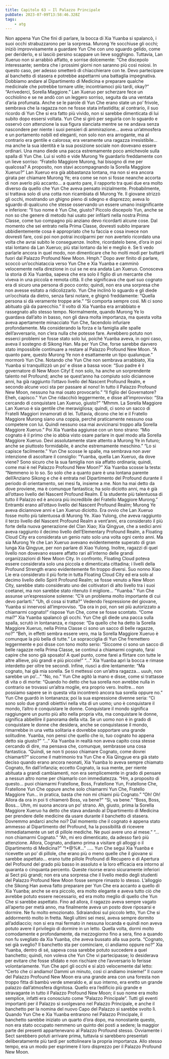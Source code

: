 ```yaml
---
title: Capitolo 63 – Il Palazzo Principale
pubDate: 2023-07-09T13:58:46.328Z
tags:
    - atg
---
```


Non appena Yun Che finì di parlare, la bocca di Xia Yuanba si spalancò, i suoi occhi strabuzzarono per la sorpresa. Murong Ye socchiuse gli occhi; iniziò improvvisamente a guardare Yun Che con uno sguardo gelido, come per deriderlo, e si lasciò persino scappare un lieve sogghigno.
Tuttavia, Lan Xueruo non si arrabbiò affatto, e sorrise dolcemente: “Che discepolo interessante; sembra che i prossimi giorni non saranno più così noiosi. In questo caso, per adesso smetterò di chiacchierare con te. Devo partecipare al banchetto di stasera e potrebbe aspettarmi una battaglia impegnativa.
Dobbiamo andare al Dipartimento di Medicina e preparare qualche medicinale che potrebbe tornare utile; incontriamoci più tardi, okay?”
“Arrivederci, Sorella Maggiore.”
Lan Xueruo per scherzare fece un occhiolino e se ne andò con un leggero sorriso, seguita da una ventata d’aria profumata. Anche se le parole di Yun Che erano state un po’ frivole, sembrava che la ragazza non ne fosse stata infastidita; al contrario, il suo ricordo di Yun Che si era fatto più vivido, non si sarebbe dimenticata di lui subito dopo essersi voltata.
Yun Che si girò per seguirla con lo sguardo e osservò con attenzione la sua figura slanciata mentre se ne andava senza nascondere per niente i suoi pensieri di ammirazione… aveva un’atmosfera e un portamento nobili ed eleganti, non solo non era arrogante, ma al contrario era gentile e calorosa; era veramente una ragazza irresistibile… ma anche la sua identità e la sua posizione sociale non dovevano essere ordinari.
Una mano diede una pacca estremamente poco amichevole sulla spalla di Yun Che. Lui si voltò e vide Murong Ye guardarlo freddamente con un lieve sorriso: “Fratello Maggiore Murong, hai bisogno di me per qualcosa? A proposito, non stavi accompagnando la Sorella Maggiore Xueruo?”
Lan Xueruo era già abbastanza lontana, ma non si era ancora girata per chiamare Murong Ye; era come se non si fosse neanche accorta di non averlo più accanto… a quanto pare, il rapporto tra quei due era molto diverso da quello che Yun Che aveva pensato inizialmente. Probabilmente, si trattava solo di una cotta non ricambiata di Murong Ye.
Il giovane strizzò gli occhi, mostrando un ghigno pieno di sdegno e disprezzo; aveva lo sguardo di qualcuno che stesse osservando un essere umano insignificante e inferiore: “Il tuo nome è Yun Che, giusto? Piccolo discepolo Yun, anche se non so che genere di metodo hai usato per infilarti nella nostra Prima Classe, come tuo compagno più anziano devo ricordarti alcune cose. Dal momento che sei entrato nella Prima Classe, dovresti subito imparare ubbidientemente cosa è appropriato che tu faccia e cosa invece non dovresti fare, così poi non potrai incolparmi per non avertelo ricordato una volta che avrai subito le conseguenze. Inoltre, ricordatelo bene, d’ora in poi stai lontano da Lan Xueruo; più stai lontano da lei e meglio è. Se ti vedo parlarle ancora in quel modo, non dimenticare che ho molti modi per buttarti fuori dal Palazzo Profound New Moon. Hmph.”
Dopo aver finito di parlare, scoccò un’occhiataccia verso Yun Che e Xia Yuanba e camminò velocemente nella direzione in cui se ne era andata Lan Xueruo. Conosceva la storia di Xia Yuanba, sapeva che era solo il figlio di un mercante che viveva in una piccola e remota città. Il che significava che quel suo cognato era di sicuro una persona di poco conto; quindi, non era una sorpresa che non avesse esitato a ridicolizzarlo.
Yun Che inclinò lo sguardo e gli diede un’occhiata da dietro, senza farsi notare, e ghignò freddamente: “Quella persona si dà veramente troppe arie.”
“Si comporta sempre così. Mi ci sono abituato già da parecchio.” Il volto di Xia Yuanba era arrabbiato e rassegnato allo stesso tempo. Normalmente, quando Murong Ye lo guardava dall’alto in basso, non gli dava molta importanza, ma questa volta aveva apertamente minacciato Yun Che, facendolo infuriare profondamente. Ma considerando la forza e la famiglia alle spalle dell’avversario, non c’era nulla che potesse fare. Avrebbero potuto non esserci problemi se fosse stato solo lui, poiché Yuanba aveva, in ogni caso, aveva il sostegno di Sikong Han. Ma per Yun Che, forse sarebbe davvero stato impossibile continuare a restare al Palazzo Profound New Moon.
“A quanto pare, questo Murong Ye non è esattamente un tipo qualunque.” mormorò Yun Che.
Notando che Yun Che non sembrava arrabbiato, Xia Yuanba si tranquillizzò un po’ e disse a bassa voce: “Suo padre è il governatore di New Moon City! E non solo, ha anche un sorprendente talento nel Profound; anche se quest’anno ha compiuto solo diciannove anni, ha già raggiunto l’ottavo livello del Nascent Profound Realm, e secondo alcune voci sta per passare al nono! In tutto il Palazzo Profound New Moon, nessuno ha mai osato provocarlo.”
“Il figlio del Governatore? Eheh, capisco.” Yun Che ridacchiò leggermente, e disse all’improvviso: “Sta cercando di conquistare Lan Xueruo, giusto?”
“Mhmm. La Sorella Maggiore Lan Xueruo è sia gentile che meravigliosa; quindi, ci sono un sacco di Fratelli Maggiori innamorati di lei. Tuttavia, dicono che lei e il Fratello Maggiore Murong siano una coppia, perché praticamente nessuno osa competere con lui. Quindi nessuno osa mai avvicinarsi troppo alla Sorella Maggiore Xueruo.” Poi Xia Yuanba aggiunse con un tono strano: “Mio cognato è il primo che io abbia visto osare parlare in quel modo alla Sorella Maggiore Xueruo. Devi assolutamente stare attento a Murong Ye in futuro; anche se piuttosto formidabile, è anche estremamente meschino.”
“Lo si capisce facilmente.” Yun Che scosse le spalle, ma sembrava non aver intenzione di ascoltare il consiglio: “Yuanba, quella Lan Xueruo, da dove viene? Sono sicuro che la sua famiglia non sia affatto ordinaria; quindi, come mai è nel Palazzo Profound New Moon?”
Xia Yuanba scosse la testa: “Nemmeno io lo so. So solo che a quanto pare è una lontana parente dell’Anziano Sikong e che è entrata nel Dipartimento del Profound durante il periodo di orientamento, sei mesi fa, insieme a me. Non ha mai detto da dove proviene, ma è comunque fantastica; ha solo diciotto anni, ma è già all’ottavo livello del Nascent Profound Realm. È la studente più talentuosa di tutto il Palazzo ed è ancora più incredibile del Fratello Maggiore Murong.”
Entrambi erano all’ottavo livello del Nascent Profound Realm; Murong Ye aveva diciannove anni e Lan Xueruo diciotto. Era ovvio che Lan Xueruo fosse molto più talentuosa di Murong Ye.
Xiao Yulong, che aveva raggiunto il terzo livello del Nascent Profound Realm a vent’anni, era considerato il più forte della nuova generazione del Clan Xiao; Xia Qingyue, che a sedici anni aveva raggiunto il decimo livello dell’Elementary Profound Realm, a Floating Cloud City era considerata un genio nato solo una volta ogni cento anni. Ma sia Murong Ye che Lan Xueruo avevano evidentemente superato di gran lunga Xia Qingyue, per non parlare di Xiao Yulong. Inoltre, ragazzi di quel livello non dovevano essere affatto rari all’interno delle grandi organizzazioni di New Moon City.
In confronto, Floating Cloud poteva essere considerata solo una piccola e dimenticata cittadina; i livelli della Profound Strength erano evidentemente fin troppo diversi. Suo nonno Xiao Lie era considerato il più forte in tutta Floating Cloud City ed era solo al decimo livello dello Spirit Profound Realm; se fosse venuto a New Moon City, sarebbe stato considerato uno dei coltivatori di alto livello tra i suoi coetanei, ma non sarebbe stato ritenuto il migliore…
“Yuanba.” Yun Che assunse un’espressione solenne: “C’è un problema molto importante di cui devo parlarti.”
“Uh, di cosa si tratta?” Vedendo l’espressione del giovane, Yuanba si innervosì all’improvviso.
“Da ora in poi, non sei più autorizzato a chiamarmi cognato!” rispose Yun Che, come se fosse scontato.
“Come mai?” Xia Yuanba spalancò gli occhi.
Yun Che gli diede una pacca sulla spalla, scrutò in lontananza, e rispose: “Da quello che ha detto la Sorella Maggiore Xueruo, nella Prima Classe ci sono un sacco di belle ragazze, no?”
“Beh, in effetti sembra essere vero, ma la Sorella Maggiore Xueruo è comunque la più bella di tutte.”
Le sopracciglia di Yun Che fremettero leggermente e poi disse con tono molto serio: “Siccome ci sono un sacco di belle ragazze nella Prima Classe, se continui a chiamarmi cognato, farai capire che sono già sposato! A quel punto, come farei a flirtare con tutte le altre allieve, più grandi e più piccole!”
“…” Xia Yuanba aprì la bocca e rimase interdetto per oltre tre secondi. Infine, riuscì a dire lentamente: “Ma cognato, hai già mia sorella. Se ti mettessi con un’altra ragazza… uuuh, non sarebbe un po’…”
“No, no.” Yun Che agitò la mano e disse, come si trattasse di vita o di morte: “Quando ho detto che tua sorella non avrebbe nulla in contrario se trovassi un’altra moglie, era proprio vero. Inoltre… non possiamo sapere se in questa vita incontrerò ancora tua sorella oppure no.”
Yun Che guardò in lontananza; poi la sua espressione divenne seria: “Ci sono solo due grandi obiettivi nella vita di un uomo; uno è conquistare il mondo, l’altro è conquistare le donne. Conquistare il mondo significa raggiungere un punto più alto nella propria vita, ma conquistare le donne, significa abbellire il panorama della vita. Se un uomo non è in grado di conquistare le donne che desidera, anche se conquistasse il mondo, rimarrebbe in una vetta solitaria e dovrebbe sopportare una grande solitudine. Yuanba, non pensi che quello che io, tuo cognato ho appena detto sia giusto?”
“…” Xia Yuanba in realtà non aveva capito cosa stesse cercando di dire, ma pensava che, comunque, sembrasse una cosa fantastica.
“Quindi, se non ti posso chiamare Cognato, come dovrei chiamarti?” siccome il matrimonio tra Yun Che e Xia Qingyue era già stato deciso quando erano ancora neonati, Xia Yuanba lo aveva sempre chiamato Cognato, fin dall’infanzia; eccetto Cognato, la sua mente, per niente abituata a grandi cambiamenti, non era semplicemente in grado di pensare a nessun altro nome per chiamarlo con immediatezza.
“Hm, a proposito di questo… puoi chiamarmi Fratellone, Boss, Fratellone Yun, Fratellone Che, Fratellone Yun Che oppure anche solo chiamarmi Yun Che, Fratello Maggiore Yun… in pratica, basta che non mi chiami più Cognato.”
“Oh! Oh! Allora da ora in poi ti chiamerò Boss, va bene?”
“Sì, va bene.”
“Boss, Boss, Boss… Uhm, mi suona ancora un po’ strano. Ah, giusto, prima la Sorella Maggiore Xueruo ha detto che stava andando al Dipartimento di Medicina per prendere delle medicine da usare durante il banchetto di stasera. Dovremmo andarci anche noi? Dal momento che il cognato è appena stato ammesso al Dipartimento del Profound, ha la possibilità di ricevere immediatamente un set di pillole mediche. Ne puoi avere uno al mese.”
“… non chiamarmi Cognato.”
“Ah, mi ero dimenticato, da adesso farò più attenzione. Allora, Cognato, andiamo prima a visitare gli alloggi o il Dipartimento di Medicina?”
“!*@%#…”
…..
Yun Che seguì Xia Yuanba e ricevette un po’ di pillole, che erano più o meno quelle che il giovane si sarebbe aspettato… erano tutte pillole Profound di Recupero e di Apertura del Profound del grado più basso in assoluto e la loro efficacia era intorno al quaranta o cinquanta percento. Queste risorse erano sicuramente inferiori ai Sect più grandi; non era una sorpresa che il livello medio degli studenti del Palazzo Profound New Moon fosse sempre rimasto lo stesso.
L’alloggio che Sikong Han aveva fatto preparare per Yun Che era accanto a quello di Xia Yuanba; anche se era piccolo, era molto elegante e aveva tutto ciò che avrebbe potuto essere necessario, ed era molto meglio di quello che Yun Che si sarebbe aspettato. Fino ad allora, il ragazzo aveva sempre vagato all’aperto per metà anno, ma finalmente aveva un posto dove riposarsi e dormire. Ne fu molto emozionato.
Sdraiandosi sul piccolo letto, Yun Che si addormentò molto in fretta. Negli ultimi sei mesi, aveva sempre dormito all’addiaccio; non si era mai fermato in nessuna locanda e quindi non aveva potuto avere il privilegio di dormire in un letto. Quella volta, dormì molto comodamente e profondamente, da mezzogiorno fino a sera, fino a quando non fu svegliato da Xia Yuanba, che aveva bussato alla sua porta.
“Cognato, sei già sveglio? Il banchetto sta per cominciare, ci andiamo oppure no?”
Xia Yuanba, dentro di sé, sapeva cosa sarebbe potuto succedere a quel banchetto; quindi, non voleva che Yun Che vi partecipasse; lo desiderava per evitare che fosse sfidato e non rischiare che l’avversario lo ferisse volontariamente.
Yun Che aprì gli occhi e si alzò velocemente dal letto: “Certo che ci andiamo! Dammi un minuto, così ci andiamo insieme!”
Il cuore del Palazzo Profound New Moon era una grande area con una foresta non troppo fitta di bambù verde smeraldo e, al suo interno, era eretto un grande palazzo dall’atmosfera dignitosa. Quello era l’edificio più grande e stravagante in tutto il Palazzo Profound New Moon; il suo nome era molto semplice, infatti era conosciuto come “Palazzo Principale”. Tutti gli eventi importanti per il Palazzo si svolgevano nel Palazzo Principale, e anche il banchetto per la nomina del nuovo Capo del Palazzo si sarebbe svolto lì.
Quando Yun Che e Xia Yuanba entrarono nel Palazzo Principale, il banchetto sarebbe iniziato un quarto d’ora dopo, ma nonostante questo, non era stato occupato nemmeno un quinto dei posti a sedere; la maggior parte dei presenti appartenevano al Palazzo Profound stesso. Ovviamente i Sect sarebbero potuti arrivare prima, tuttavia si sarebbero presentati deliberatamente più tardi per sottolineare la propria importanza.
Allo stesso tempo, era un modo per esprimere il loro disprezzo per il Palazzo Profound New Moon.


